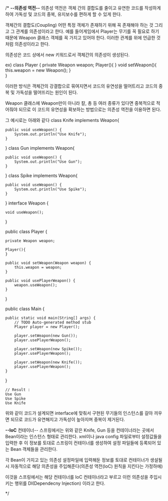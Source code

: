 /*
**--의존성 역전--**
의존성 역전은 객체 간의 결합도를 줄이고 
유연한 코드를 작성하게 하여 가독성 및 코드의 중복, 유지보수를 편하게 할 수 있게 한다.

객체간의 결합도(Coupling)
어떤 특정 객체가 존재하기 위해 꼭 존재해야 하는 것 그리고 그 관계를 의존성이라고 한다.
예를 들어게임에서 Player는 무기를 꼭 필요로 하기 때문에 Weapon 클래스 객체를 꼭 가지고 있어야 한다.
이러한 관계를 위에 언급한 것 처럼 의존성이라고 한다.

의존성은 코드 상에서 new 키워드로서 객체간의 의존성이 생성된다.

ex)
class Player {
    private Weapon weapon;
    Player(){
    }
    void setWeapon(){
        this.weapon = new Weapon();
    }    
}

이러한 방식은 객체간의 강결합으로 묶여지면서 코드의 유연성을 떨어트리고 
코드의 중복 및 가독성을 떨어뜨리는 원인이 된다.

Weapon 클래스에 Weapon만이 아니라 칼, 총 등 여러 종류가 있다면 중복적으로 적어줘야 되므로
이 코드의 유연성을 확보하는 방법으로는 의존성 역전을 이용하면 된다.

그 예시로는 아래와 같다
class Knife implements Weapon{

    public void useWeapon() {
        System.out.println("Use Knife");
    }
}
class Gun implements Weapon{

    public void useWeapon() {
        System.out.println("Use Gun");
    }
}
class Spike implements Weapon{

    public void useWeapon() {
        System.out.println("Use Spike");
    }
}
interface Weapon {

    void useWeapon();
}

public class Player {

    private Weapon weapon;

    Player(){
    }

    public void setWeapon(Weapon weapon) {
        this.weapon = weapon;
    }

    public void usePlayerWeapon() {
        weapon.useWeapon();
    }
}

public class Main {

    public static void main(String[] args) {
        // TODO Auto-generated method stub
        Player player = new Player();

        player.setWeapon(new Gun());
        player.usePlayerWeapon();

        player.setWeapon(new Spike());
        player.usePlayerWeapon();

        player.setWeapon(new Knife());
        player.usePlayerWeapon();
    }
}

    // Result : 
    Use Gun
    Use Spike
    Use Knife

위와 같이 코드가 설계되면 interface에 맞춰서 구현된 무기들의 인스턴스를 갈아 끼우면 되므로
코드가 유연해지고 가독성이 높아지며 중복이 제거된다.

**--IoC** 컨테이너--
스프링에서는 위와 같은 Knife, Gun 등을 컨테이너라는 곳에서 Bean이라는 인스턴스 형태로 관리한다.
xml이나 java config 파일로부터 설정값들을 입력한 후 이 정보를 토대로 스프링이 컨테이너를
생성하여 설정 파일들에 등록되어 있는 Bean 객체들을 관리한다.

각 Bean이 가지고 있는 의존성 설정파일에 입력해둔 정보를 토대로 컨테이너가 생설될 시
자동적으로 해당 의존성을 주입해준다(의존성 역전(IoC) 원칙을 지킨다는 가정하에)

이것을 스프링에서는 해당 컨테이너를 IoC 컨테이너라고 부르고 이런 의존성을 주입시키는 행위를 
DI(Dependecny Injection) 이라고 한다.

*/